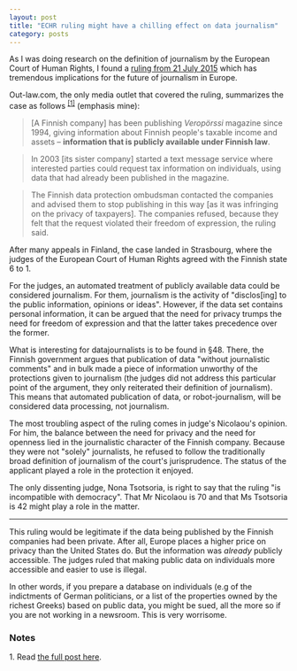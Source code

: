 ```yaml
---
layout: post
title: "ECHR ruling might have a chilling effect on data journalism"
category: posts
---
```


As I was doing research on the definition of journalism by the European Court of Human Rights, I found a [ruling from 21 July 2015](http://hudoc.echr.coe.int/eng?i=001-156272) which has tremendous implications for the future of journalism in Europe.

Out-law.com, the only media outlet that covered the ruling, summarizes the case as follows <sup><a href="#note_outlaw">[1]</a></sup> (emphasis mine):

> [A Finnish company] has been publishing _Veropörssi_ magazine since 1994, giving information about Finnish people's taxable income and assets – **information that is publicly available under Finnish law**.

> In 2003 [its sister company] started a text message service where interested parties could request tax information on individuals, using data that had already been published in the magazine.

> The Finnish data protection ombudsman contacted the companies and advised them to stop publishing in this way [as it was infringing on the privacy of taxpayers]. The companies refused, because they felt that the request violated their freedom of expression, the ruling said.

After many appeals in Finland, the case landed in Strasbourg, where the judges of the European Court of Human Rights agreed with the Finnish state 6 to 1.

For the judges, an automated treatment of publicly available data could be considered journalism. For them, journalism is the activity of "disclos[ing] to the public information, opinions or ideas". However, if the data set contains personal information, it can be argued that the need for privacy trumps the need for freedom of expression and that the latter takes precedence over the former.

What is interesting for datajournalists is to be found in §48. There, the Finnish government argues that publication of data "without journalistic comments" and in bulk made a piece of information unworthy of the protections given to journalism (the judges did not address this particular point of the argument, they only reiterated their definition of journalism). This means that automated publication of data, or robot-journalism, will be considered data processing, not journalism.

The most troubling aspect of the ruling comes in judge's Nicolaou's opinion. For him, the balance between the need for privacy and the need for openness lied in the journalistic character of the Finnish company. Because they were not "solely" journalists, he refused to follow the traditionally broad definition of journalism of the court's jurisprudence. The status of the applicant played a role in the protection it enjoyed.

The only dissenting judge, Nona Tsotsoria, is right to say that the ruling "is incompatible with democracy". That Mr Nicolaou is 70 and that Ms Tsotsoria is 42 might play a role in the matter. 

***

This ruling would be legitimate if the data being published by the Finnish companies had been private. After all, Europe places a higher price on privacy than the United States do. But the information was _already_ publicly accessible. The judges ruled that making public data on individuals more accessible and easier to use is illegal.

In other words, if you prepare a database on individuals (e.g of the indictments of German politicians, or a list of the properties owned by the richest Greeks) based on public data, you might be sued, all the more so if you are not working in a newsroom. This is very worrisome.

### Notes

<a name="note_outlaw"></a>1. Read [the full post here](http://www.out-law.com/en/articles/2015/july/privacy-right-more-important-than-journalistic-freedom-to-use-publicly-available-information-says-european-court-/).